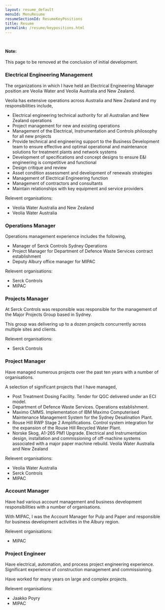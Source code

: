 ```yaml
---
layout: resume_default
menuId: MenuResume
resumeSectionId: ResumeKeyPositions
title: Resume
permalink: /resume/keypositions.html
---
```

<div class="container" style="padding-top:10px">

<div class="alert alert-warning">
  <div class="">
    <h4 class="alert-heading">Note: </h4>
    <p class="">This page to be removed at the conclusion of initial development.</p>
  </div>
</div>

<div class="row">

<div class="col-md-6">            
<div markdown="1">

### Electrical Engineering Management

The organizations in which I have held an Electrical Engineering Manager position are Veolia Water and Veolia Australia and New Zealand.

Veolia has extensive operations across Australia and New Zealand and my responsibilities include,
- Electrical engineering technical authority for all Australian and New Zealand operations
- Project management for new and existing operations
- Management of the Electrical, Instrumentation and Controls philosophy for all new projects
- Provide technical and engineering support to the Business Development team to ensure effective and optimal operational and maintenance solutions for treatment plants and network systems
- Development of specifications and concept designs to ensure E&I engineering is competitive and functional
- Design critique and review
- Asset condition assessment and development of renewals strategies
- Management of Electrical Engineering function
- Management of contractors and consultants
- Maintain relationships with key equipment and service providers

Relevent organisations:
- Veolia Water Australia and New Zealand
- Veolia Water Australia

### Operations Manager

Operations management experience includes the following,
- Manager of Serck Controls Sydney Operations
- Project Manager for Department of Defence Waste Services contract establishment
- Deputy Albury office manager for MIPAC

Relevent organisations:
- Serck Controls
- MIPAC

### Projects Manager

At Serck Controls was responsible was responsible for the management of the Major Projects Group based in Sydney.

This group was delivering up to a dozen projects concurrently across multiple sites and clients.

Relevent organisations:
- Serck Controls

</div>
</div>

<div class="col-md-6">            
<div markdown="1">

### Project Manager

Have managed numerous projects over the past ten years with a number of organisations.

A selection of significant projects that I have managed,
- Post Treatment Dosing Facility. Tender for QGC delivered under an ECI model.
- Department of Defence Waste Services. Operations establishment.
- Maximo CMMS. Implementation of IBM Maximo Computerised Maintenance Management System for the Sydney Desalination Plant.
- Rouse Hill RWP Stage 2 Amplifications. Control system integration for the expansion of the Rouse Hill Recycled Water Plant.
- Norske Skog, A1-265 PM1 Upgrade. Electrical and Instrumentation design, installation and commissioning of off-machine systems associated with a major paper machine rebuild.
Veolia Water Australia and New Zealand

Relevent organisations:
- Veolia Water Australia
- Serck Controls
- MIPAC

### Account Manager

Have had various account management and business development responsibilities with a number of organisations.

With MIPAC, I was the Account Manager for Pulp and Paper and responsible for business development activities in the Albury region.

Relevent organisations:
- MIPAC

### Project Engineer

Have electrical, automation, and process project engineering experience. Significant experience of construction management and commissioning.

Have worked for many years on large and complex projects.

Relevent organisations:
- Jaakko Poyry
- MIPAC

</div>
</div>

